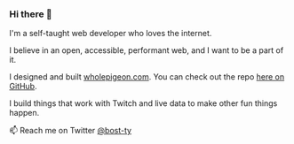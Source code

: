 ### Hi there 👋

I'm a self-taught web developer who loves the internet.

I believe in an open, accessible, performant web, and I want to be a part of it. 

I designed and built [wholepigeon.com](https://wholepigeon.com). You can check out the repo [here on GitHub](https://github.com/bost-ty/wholepigeon).

I build things that work with Twitch and live data to make other fun things happen.

📫 Reach me on Twitter [@bost-ty](https://twitter.com/bost_ty/)
